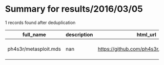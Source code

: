 
# Summary for results/2016/03/05
    
1 records found after deduplication

| full_name | description | html_url | matched_list | matched_count | pushed_at | size | stargazers_count | language | forks_count | vul_ids |
|-----------------------|---------------|------------------------------------------|----------------------------------|-----------------|---------------------------|--------|--------------------|------------|---------------|-----------|
| ph4s3r/metasploit.mds | nan | https://github.com/ph4s3r/metasploit.mds | ['metasploit module OR payload'] | 1 | 2016-03-05 14:13:42+00:00 | 12 | 0 | Ruby | 0 | [] |
